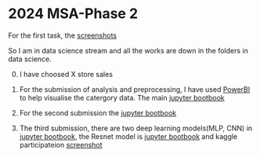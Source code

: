 # 2024 MSA-Phase 2
For the first task, the [screenshots](./Screenshot/)

So I am in data science stream and all the works are down in the folders in data science.
 
 0. I have choosed X store sales

 1. For the submission of analysis and preprocessing, I have used [PowerBI](./data-science/1.%20Analysis%20and%20Preprocessing/data_visualization_powerBI.pdf) to help visualise the catergory data. The main [jupyter bootbook](./data-science/1.%20Analysis%20and%20Preprocessing/part1-submission.ipynb)

 2. For the second submission the [jupyter bootbook](./data-science/1.%20Analysis%20and%20Preprocessing/part2-submission.ipynb)

3. The third submission, there are two deep learning models(MLP, CNN) in [jupyter bootbook](./data-science/3.%20Deep%20Learning/part3-submission.ipynb), the Resnet model is [jupyter bootbook](./data-science/3.%20Deep%20Learning/Resnet.ipynb) and kaggle participateion [screenshot](./data-science/3.%20Deep%20Learning/kaggle_submission.png)

